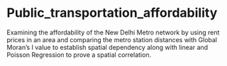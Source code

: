 # Public_transportation_affordability
Examining the affordability of the New Delhi Metro network by using rent prices in an area and comparing the metro station distances with Global Moran’s I value to establish spatial dependency along with linear and Poisson Regression to prove a spatial correlation.
